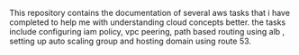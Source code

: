 This repository contains the documentation of several aws tasks that i have completed to help me with understanding cloud concepts better.
the tasks include configuring iam policy, vpc peering, path based routing using alb , setting up auto scaling group and hosting domain using route 53.
